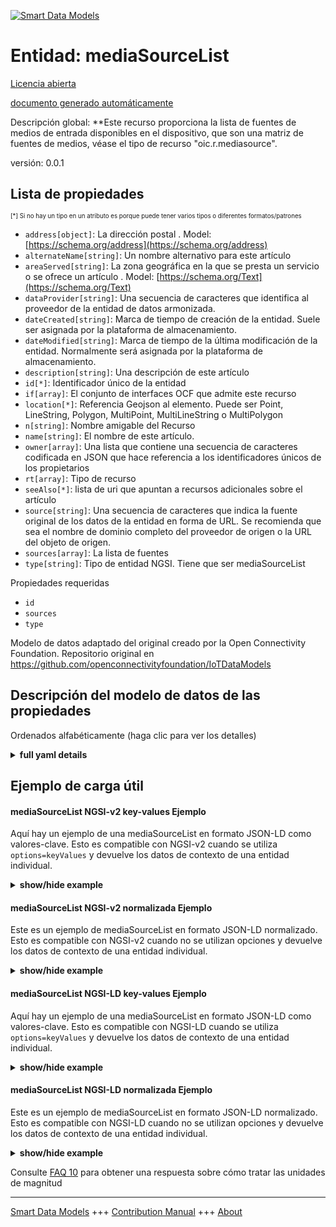 <!-- 10-Header -->  
[![Smart Data Models](https://smartdatamodels.org/wp-content/uploads/2022/01/SmartDataModels_logo.png "Logo")](https://smartdatamodels.org)  
Entidad: mediaSourceList  
========================<!-- /10-Header -->  
<!-- 15-License -->  
[Licencia abierta](https://github.com/smart-data-models//dataModel.OCF/blob/master/mediaSourceList/LICENSE.md)  
[documento generado automáticamente](https://docs.google.com/presentation/d/e/2PACX-1vTs-Ng5dIAwkg91oTTUdt8ua7woBXhPnwavZ0FxgR8BsAI_Ek3C5q97Nd94HS8KhP-r_quD4H0fgyt3/pub?start=false&loop=false&delayms=3000#slide=id.gb715ace035_0_60)  
<!-- /15-License -->  
<!-- 20-Description -->  
Descripción global: **Este recurso proporciona la lista de fuentes de medios de entrada disponibles en el dispositivo, que son una matriz de fuentes de medios, véase el tipo de recurso "oic.r.mediasource".  
versión: 0.0.1  
<!-- /20-Description -->  
<!-- 30-PropertiesList -->  

## Lista de propiedades  

<sup><sub>[*] Si no hay un tipo en un atributo es porque puede tener varios tipos o diferentes formatos/patrones</sub></sup>  
- `address[object]`: La dirección postal  . Model: [https://schema.org/address](https://schema.org/address)- `alternateName[string]`: Un nombre alternativo para este artículo  - `areaServed[string]`: La zona geográfica en la que se presta un servicio o se ofrece un artículo  . Model: [https://schema.org/Text](https://schema.org/Text)- `dataProvider[string]`: Una secuencia de caracteres que identifica al proveedor de la entidad de datos armonizada.  - `dateCreated[string]`: Marca de tiempo de creación de la entidad. Suele ser asignada por la plataforma de almacenamiento.  - `dateModified[string]`: Marca de tiempo de la última modificación de la entidad. Normalmente será asignada por la plataforma de almacenamiento.  - `description[string]`: Una descripción de este artículo  - `id[*]`: Identificador único de la entidad  - `if[array]`: El conjunto de interfaces OCF que admite este recurso  - `location[*]`: Referencia Geojson al elemento. Puede ser Point, LineString, Polygon, MultiPoint, MultiLineString o MultiPolygon  - `n[string]`: Nombre amigable del Recurso  - `name[string]`: El nombre de este artículo.  - `owner[array]`: Una lista que contiene una secuencia de caracteres codificada en JSON que hace referencia a los identificadores únicos de los propietarios  - `rt[array]`: Tipo de recurso  - `seeAlso[*]`: lista de uri que apuntan a recursos adicionales sobre el artículo  - `source[string]`: Una secuencia de caracteres que indica la fuente original de los datos de la entidad en forma de URL. Se recomienda que sea el nombre de dominio completo del proveedor de origen o la URL del objeto de origen.  - `sources[array]`: La lista de fuentes  - `type[string]`: Tipo de entidad NGSI. Tiene que ser mediaSourceList  <!-- /30-PropertiesList -->  
<!-- 35-RequiredProperties -->  
Propiedades requeridas  
- `id`  - `sources`  - `type`  <!-- /35-RequiredProperties -->  
<!-- 40-RequiredProperties -->  
Modelo de datos adaptado del original creado por la Open Connectivity Foundation. Repositorio original en https://github.com/openconnectivityfoundation/IoTDataModels  
<!-- /40-RequiredProperties -->  
<!-- 50-DataModelHeader -->  
## Descripción del modelo de datos de las propiedades  
Ordenados alfabéticamente (haga clic para ver los detalles)  
<!-- /50-DataModelHeader -->  
<!-- 60-ModelYaml -->  
<details><summary><strong>full yaml details</strong></summary>    
```yaml  
mediaSourceList:    
  description: 'This Resource provides the list of input media sources available on the device.The sources are an array of Media Source(s) see Resource Type ''oic.r.mediasource'''    
  properties:    
    address:    
      description: 'The mailing address'    
      properties:    
        addressCountry:    
          description: 'Property. The country. For example, Spain. Model:''https://schema.org/addressCountry'''    
          type: string    
        addressLocality:    
          description: 'Property. The locality in which the street address is, and which is in the region. Model:''https://schema.org/addressLocality'''    
          type: string    
        addressRegion:    
          description: 'Property. The region in which the locality is, and which is in the country. Model:''https://schema.org/addressRegion'''    
          type: string    
        postOfficeBoxNumber:    
          description: 'Property. The post office box number for PO box addresses. For example, 03578. Model:''https://schema.org/postOfficeBoxNumber'''    
          type: string    
        postalCode:    
          description: 'Property. The postal code. For example, 24004. Model:''https://schema.org/https://schema.org/postalCode'''    
          type: string    
        streetAddress:    
          description: 'Property. The street address. Model:''https://schema.org/streetAddress'''    
          type: string    
      type: object    
      x-ngsi:    
        model: https://schema.org/address    
        type: Property    
    alternateName:    
      description: 'An alternative name for this item'    
      type: string    
      x-ngsi:    
        type: Property    
    areaServed:    
      description: 'The geographic area where a service or offered item is provided'    
      type: string    
      x-ngsi:    
        model: https://schema.org/Text    
        type: Property    
    dataProvider:    
      description: 'A sequence of characters identifying the provider of the harmonised data entity.'    
      type: string    
      x-ngsi:    
        type: Property    
    dateCreated:    
      description: 'Entity creation timestamp. This will usually be allocated by the storage platform.'    
      format: date-time    
      type: string    
      x-ngsi:    
        type: Property    
    dateModified:    
      description: 'Timestamp of the last modification of the entity. This will usually be allocated by the storage platform.'    
      format: date-time    
      type: string    
      x-ngsi:    
        type: Property    
    description:    
      description: 'A description of this item'    
      type: string    
      x-ngsi:    
        type: Property    
    id:    
      anyOf: &mediasourcelist_-_properties_-_owner_-_items_-_anyof    
        - description: 'Property. Identifier format of any NGSI entity'    
          maxLength: 256    
          minLength: 1    
          pattern: ^[\w\-\.\{\}\$\+\*\[\]`|~^@!,:\\]+$    
          type: string    
        - description: 'Property. Identifier format of any NGSI entity'    
          format: uri    
          type: string    
      description: 'Unique identifier of the entity'    
      x-ngsi:    
        type: Property    
    if:    
      description: 'The OCF Interface set supported by this Resource'    
      items:    
        enum:    
          - oic.if.a    
          - oic.if.baseline    
        type: string    
      minItems: 2    
      readOnly: true    
      type: array    
      uniqueItems: true    
      x-ngsi:    
        type: Property    
    location:    
      description: 'Geojson reference to the item. It can be Point, LineString, Polygon, MultiPoint, MultiLineString or MultiPolygon'    
      oneOf:    
        - description: 'Geoproperty. Geojson reference to the item. Point'    
          properties:    
            bbox:    
              items:    
                type: number    
              minItems: 4    
              type: array    
            coordinates:    
              items:    
                type: number    
              minItems: 2    
              type: array    
            type:    
              enum:    
                - Point    
              type: string    
          required:    
            - type    
            - coordinates    
          title: 'GeoJSON Point'    
          type: object    
        - description: 'Geoproperty. Geojson reference to the item. LineString'    
          properties:    
            bbox:    
              items:    
                type: number    
              minItems: 4    
              type: array    
            coordinates:    
              items:    
                items:    
                  type: number    
                minItems: 2    
                type: array    
              minItems: 2    
              type: array    
            type:    
              enum:    
                - LineString    
              type: string    
          required:    
            - type    
            - coordinates    
          title: 'GeoJSON LineString'    
          type: object    
        - description: 'Geoproperty. Geojson reference to the item. Polygon'    
          properties:    
            bbox:    
              items:    
                type: number    
              minItems: 4    
              type: array    
            coordinates:    
              items:    
                items:    
                  items:    
                    type: number    
                  minItems: 2    
                  type: array    
                minItems: 4    
                type: array    
              type: array    
            type:    
              enum:    
                - Polygon    
              type: string    
          required:    
            - type    
            - coordinates    
          title: 'GeoJSON Polygon'    
          type: object    
        - description: 'Geoproperty. Geojson reference to the item. MultiPoint'    
          properties:    
            bbox:    
              items:    
                type: number    
              minItems: 4    
              type: array    
            coordinates:    
              items:    
                items:    
                  type: number    
                minItems: 2    
                type: array    
              type: array    
            type:    
              enum:    
                - MultiPoint    
              type: string    
          required:    
            - type    
            - coordinates    
          title: 'GeoJSON MultiPoint'    
          type: object    
        - description: 'Geoproperty. Geojson reference to the item. MultiLineString'    
          properties:    
            bbox:    
              items:    
                type: number    
              minItems: 4    
              type: array    
            coordinates:    
              items:    
                items:    
                  items:    
                    type: number    
                  minItems: 2    
                  type: array    
                minItems: 2    
                type: array    
              type: array    
            type:    
              enum:    
                - MultiLineString    
              type: string    
          required:    
            - type    
            - coordinates    
          title: 'GeoJSON MultiLineString'    
          type: object    
        - description: 'Geoproperty. Geojson reference to the item. MultiLineString'    
          properties:    
            bbox:    
              items:    
                type: number    
              minItems: 4    
              type: array    
            coordinates:    
              items:    
                items:    
                  items:    
                    items:    
                      type: number    
                    minItems: 2    
                    type: array    
                  minItems: 4    
                  type: array    
                type: array    
              type: array    
            type:    
              enum:    
                - MultiPolygon    
              type: string    
          required:    
            - type    
            - coordinates    
          title: 'GeoJSON MultiPolygon'    
          type: object    
      x-ngsi:    
        type: Geoproperty    
    n:    
      description: 'Friendly name of the Resource'    
      maxLength: 64    
      readOnly: true    
      type: string    
      x-ngsi:    
        type: Property    
    name:    
      description: 'The name of this item.'    
      type: string    
      x-ngsi:    
        type: Property    
    owner:    
      description: 'A List containing a JSON encoded sequence of characters referencing the unique Ids of the owner(s)'    
      items:    
        anyOf: *mediasourcelist_-_properties_-_owner_-_items_-_anyof    
        description: 'Property. Unique identifier of the entity'    
      type: array    
      x-ngsi:    
        type: Property    
    rt:    
      description: 'Resource Type'    
      items:    
        enum:    
          - oic.r.media.input    
        maxLength: 64    
        type: string    
      minItems: 1    
      readOnly: true    
      type: array    
      uniqueItems: true    
      x-ngsi:    
        type: Property    
    seeAlso:    
      description: 'list of uri pointing to additional resources about the item'    
      oneOf:    
        - items:    
            format: uri    
            type: string    
          minItems: 1    
          type: array    
        - format: uri    
          type: string    
      x-ngsi:    
        type: Property    
    source:    
      description: 'A sequence of characters giving the original source of the entity data as a URL. Recommended to be the fully qualified domain name of the source provider, or the URL to the source object.'    
      type: string    
      x-ngsi:    
        type: Property    
    sources:    
      description: 'The list of sources'    
      items:    
        properties:    
          sourceName:    
            description: 'Specifies a pre-defined media input or output'    
            type: string    
          sourceNumber:    
            description: 'Label to specify the instance'    
            readOnly: true    
            type: string    
          sourceType:    
            description: 'Specifies the type of the source'    
            enum:    
              - audioOnly    
              - videoOnly    
              - audioPlusVideo    
            readOnly: true    
            type: string    
          status:    
            description: 'Specifies if the specific source instance is selected or not'    
            type: boolean    
        type: object    
      type: array    
      x-ngsi:    
        type: Property    
    type:    
      description: 'NGSI entity type. It has to be mediaSourceList'    
      enum:    
        - mediaSourceList    
      type: string    
      x-ngsi:    
        type: Property    
  required:    
    - sources    
    - id    
    - type    
  type: object    
  x-derived-from: https://raw.githubusercontent.com/openconnectivityfoundation/IoTDataModels/master/mediaSourceInputResURI.swagger.json    
  x-disclaimer: 'Redistribution and use in source and binary forms, with or without modification, are permitted  provided that the license conditions are met. Copyleft (c) 2021 Contributors to Smart Data Models Program'    
  x-license-url: https://github.com/smart-data-models/dataModel.OCF/blob/master/mediaSourceList/LICENSE.md    
  x-model-schema: https://smart-data-models.github.io/dataModel.OCF/mediaSourceList/schema.json    
  x-model-tags: OCF    
  x-version: 0.0.1    
```  
</details>    
<!-- /60-ModelYaml -->  
<!-- 70-MiddleNotes -->  
<!-- /70-MiddleNotes -->  
<!-- 80-Examples -->  
## Ejemplo de carga útil  
#### mediaSourceList NGSI-v2 key-values Ejemplo  
Aquí hay un ejemplo de una mediaSourceList en formato JSON-LD como valores-clave. Esto es compatible con NGSI-v2 cuando se utiliza `options=keyValues` y devuelve los datos de contexto de una entidad individual.  
<details><summary><strong>show/hide example</strong></summary>    
```json  
{  
  "id": "urn:ngsi-ld:mediaSourceList:id:OPFC:36117462",  
  "dateCreated": "1973-09-17T22:36:21Z",  
  "dateModified": "2022-01-05T00:59:32Z",  
  "source": "Before land house chance idea accept opportunity. Buy standard song media. True peace structure identify.",  
  "name": "Speak fine hard look among various traditional name. Reveal build the American. Do hold always floor represent blood. Image quite often mind order night.",  
  "alternateName": "Here manager every street. Usually grow raise describe receive box similar.",  
  "description": "Page notice star certain pretty skin.",  
  "dataProvider": "Tough order affect get work change. Result later couple rather speak. School want keep lose. Congress strong two piece consider century nature.",  
  "owner": [  
    "urn:ngsi-ld:mediaSourceList:items:KOOM:38861188",  
    "urn:ngsi-ld:mediaSourceList:items:HIKF:72168563"  
  ],  
  "seeAlso": [  
    "urn:ngsi-ld:mediaSourceList:items:KQJT:21372746",  
    "urn:ngsi-ld:mediaSourceList:items:NGAT:99587943"  
  ],  
  "location": {  
    "type": "Point",  
    "coordinates": [  
      -4.536531,  
      35.505038  
    ]  
  },  
  "address": {  
    "streetAddress": "Interview garden language at style step. Yes memory especially prevent community. Personal old positive couple.",  
    "addressLocality": "Store west body maintain customer.",  
    "addressRegion": "Mrs because activity piece site loss. Break test edge population focus pay career. A gun information understand team own.",  
    "addressCountry": "Young phone low though likely. Provide thought part draw build.",  
    "postalCode": "Boy small letter six business box.",  
    "postOfficeBoxNumber": "Off performance yourself ahead explain. Single style politics study common pretty."  
  },  
  "areaServed": "Particular also scientist. Eye sing body foreign themselves. Thing expert bed article.",  
  "rt": [  
    "oic.r.media.input",  
    "oic.r.media.input"  
  ],  
  "sources": [  
    {  
      "sourceName": "West and happy culture finally lawyer final.",  
      "sourceNumber": "Beat claim another them adult how. Always image despite until.",  
      "sourceType": "audioOnly",  
      "status": true  
    },  
    {  
      "sourceName": "Notice church production back. Describe key site great commercial product water. Important career ever near call. Together right determine network government our forward.",  
      "sourceNumber": "Such society pull these close product top. Experience unit fear drop standard available light. High organization artist sell fish.",  
      "sourceType": "audioOnly",  
      "status": true  
    }  
  ],  
  "n": "Sport husband ago movement letter affect. None continue wait building indicate. Wonder sign of huge.",  
  "if": [  
    "oic.if.a",  
    "oic.if.baseline"  
  ],  
  "type": "mediaSourceList"  
}  
```  
</details>  
#### mediaSourceList NGSI-v2 normalizada Ejemplo  
Este es un ejemplo de mediaSourceList en formato JSON-LD normalizado. Esto es compatible con NGSI-v2 cuando no se utilizan opciones y devuelve los datos de contexto de una entidad individual.  
<details><summary><strong>show/hide example</strong></summary>    
```json  
{  
  "id": {  
    "type": "string",  
    "value": "urn:ngsi-ld:mediaSourceList:id:OPFC:36117462"  
  },  
  "dateCreated": {  
    "format": "date-time",  
    "type": "string",  
    "value": "1973-09-17T22:36:21Z"  
  },  
  "dateModified": {  
    "format": "date-time",  
    "type": "string",  
    "value": "2022-01-05T00:59:32Z"  
  },  
  "source": {  
    "type": "string",  
    "value": "Before land house chance idea accept opportunity. Buy standard song media. True peace structure identify."  
  },  
  "name": {  
    "type": "string",  
    "value": "Speak fine hard look among various traditional name. Reveal build the American. Do hold always floor represent blood. Image quite often mind order night."  
  },  
  "alternateName": {  
    "type": "string",  
    "value": "Here manager every street. Usually grow raise describe receive box similar."  
  },  
  "description": {  
    "type": "string",  
    "value": "Page notice star certain pretty skin."  
  },  
  "dataProvider": {  
    "type": "string",  
    "value": "Tough order affect get work change. Result later couple rather speak. School want keep lose. Congress strong two piece consider century nature."  
  },  
  "owner": {  
    "type": "array",  
    "value": [  
      "urn:ngsi-ld:mediaSourceList:items:KOOM:38861188",  
      "urn:ngsi-ld:mediaSourceList:items:HIKF:72168563"  
    ]  
  },  
  "seeAlso": {  
    "type": "array",  
    "value": [  
      "urn:ngsi-ld:mediaSourceList:items:KQJT:21372746",  
      "urn:ngsi-ld:mediaSourceList:items:NGAT:99587943"  
    ]  
  },  
  "location": {  
    "type": "object",  
    "value": {  
      "type": "Point",  
      "coordinates": [  
        -4.536531,  
        35.505038  
      ]  
    }  
  },  
  "address": {  
    "type": "object",  
    "value": {  
      "streetAddress": "Interview garden language at style step. Yes memory especially prevent community. Personal old positive couple.",  
      "addressLocality": "Store west body maintain customer.",  
      "addressRegion": "Mrs because activity piece site loss. Break test edge population focus pay career. A gun information understand team own.",  
      "addressCountry": "Young phone low though likely. Provide thought part draw build.",  
      "postalCode": "Boy small letter six business box.",  
      "postOfficeBoxNumber": "Off performance yourself ahead explain. Single style politics study common pretty."  
    }  
  },  
  "areaServed": {  
    "type": "string",  
    "value": "Particular also scientist. Eye sing body foreign themselves. Thing expert bed article."  
  },  
  "rt": {  
    "type": "array",  
    "value": [  
      "oic.r.media.input",  
      "oic.r.media.input"  
    ]  
  },  
  "sources": {  
    "type": "array",  
    "value": [  
      {  
        "sourceName": "West and happy culture finally lawyer final.",  
        "sourceNumber": "Beat claim another them adult how. Always image despite until.",  
        "sourceType": "audioOnly",  
        "status": true  
      },  
      {  
        "sourceName": "Notice church production back. Describe key site great commercial product water. Important career ever near call. Together right determine network government our forward.",  
        "sourceNumber": "Such society pull these close product top. Experience unit fear drop standard available light. High organization artist sell fish.",  
        "sourceType": "audioOnly",  
        "status": true  
      }  
    ]  
  },  
  "n": {  
    "type": "string",  
    "value": "Sport husband ago movement letter affect. None continue wait building indicate. Wonder sign of huge."  
  },  
  "if": {  
    "type": "array",  
    "value": [  
      "oic.if.a",  
      "oic.if.baseline"  
    ]  
  },  
  "type": {  
    "type": "string",  
    "value": "mediaSourceList"  
  }  
}  
```  
</details>  
#### mediaSourceList NGSI-LD key-values Ejemplo  
Aquí hay un ejemplo de una mediaSourceList en formato JSON-LD como valores-clave. Esto es compatible con NGSI-LD cuando se utiliza `options=keyValues` y devuelve los datos de contexto de una entidad individual.  
<details><summary><strong>show/hide example</strong></summary>    
```json  
{  
    "id": "urn:ngsi-ld:mediaSourceList:id:OPFC:36117462",  
    "dateCreated": "1973-09-17T22:36:21Z",  
    "dateModified": "2022-01-05T00:59:32Z",  
    "source": "Before land house chance idea accept opportunity. Buy standard song media. True peace structure identify.",  
    "name": "Speak fine hard look among various traditional name. Reveal build the American. Do hold always floor represent blood. Image quite often mind order night.",  
    "alternateName": "Here manager every street. Usually grow raise describe receive box similar.",  
    "description": "Page notice star certain pretty skin.",  
    "dataProvider": "Tough order affect get work change. Result later couple rather speak. School want keep lose. Congress strong two piece consider century nature.",  
    "owner": [  
        "urn:ngsi-ld:mediaSourceList:items:KOOM:38861188",  
        "urn:ngsi-ld:mediaSourceList:items:HIKF:72168563"  
    ],  
    "seeAlso": [  
        "urn:ngsi-ld:mediaSourceList:items:KQJT:21372746",  
        "urn:ngsi-ld:mediaSourceList:items:NGAT:99587943"  
    ],  
    "location": {  
        "type": "Point",  
        "coordinates": [  
            -4.536531,  
            35.505038  
        ]  
    },  
    "address": {  
        "streetAddress": "Interview garden language at style step. Yes memory especially prevent community. Personal old positive couple.",  
        "addressLocality": "Store west body maintain customer.",  
        "addressRegion": "Mrs because activity piece site loss. Break test edge population focus pay career. A gun information understand team own.",  
        "addressCountry": "Young phone low though likely. Provide thought part draw build.",  
        "postalCode": "Boy small letter six business box.",  
        "postOfficeBoxNumber": "Off performance yourself ahead explain. Single style politics study common pretty."  
    },  
    "areaServed": "Particular also scientist. Eye sing body foreign themselves. Thing expert bed article.",  
    "rt": [  
        "oic.r.media.input",  
        "oic.r.media.input"  
    ],  
    "sources": [  
        {  
            "sourceName": "West and happy culture finally lawyer final.",  
            "sourceNumber": "Beat claim another them adult how. Always image despite until.",  
            "sourceType": "audioOnly",  
            "status": true  
        },  
        {  
            "sourceName": "Notice church production back. Describe key site great commercial product water. Important career ever near call. Together right determine network government our forward.",  
            "sourceNumber": "Such society pull these close product top. Experience unit fear drop standard available light. High organization artist sell fish.",  
            "sourceType": "audioOnly",  
            "status": true  
        }  
    ],  
    "n": "Sport husband ago movement letter affect. None continue wait building indicate. Wonder sign of huge.",  
    "if": [  
        "oic.if.a",  
        "oic.if.baseline"  
    ],  
    "type": "mediaSourceList",  
    "@context": [  
        "https://smartdatamodels.org/context.jsonld",  
        "https://raw.githubusercontent.com/smart-data-models/dataModel.OCF/master/context.jsonld"  
    ]  
}  
```  
</details>  
#### mediaSourceList NGSI-LD normalizada Ejemplo  
Este es un ejemplo de mediaSourceList en formato JSON-LD normalizado. Esto es compatible con NGSI-LD cuando no se utilizan opciones y devuelve los datos de contexto de una entidad individual.  
<details><summary><strong>show/hide example</strong></summary>    
```json  
{  
    "id": "urn:ngsi-ld:mediaSourceList:id:CPPM:30655362",  
    "dateCreated": {  
        "type": "Property",  
        "value": {  
            "@type": "DateTime",  
            "@value": "2020-01-25T23:40:36Z"  
        }  
    },  
    "dateModified": {  
        "type": "Property",  
        "value": {  
            "@type": "DateTime",  
            "@value": "2010-03-12T23:11:43Z"  
        }  
    },  
    "source": {  
        "type": "Property",  
        "value": "Kid us whole cultural skin."  
    },  
    "name": {  
        "type": "Property",  
        "value": "Range once language agency. Watch my big head information adult everyone. Choose recently event kitchen."  
    },  
    "alternateName": {  
        "type": "Property",  
        "value": "Fast manage explain health argue. Morning well young amount modern sense some front."  
    },  
    "description": {  
        "type": "Property",  
        "value": "Program yet somebody Congress this. Surface cover blood especially just company least. Look thus but over personal whose without. American television relationship work behind."  
    },  
    "dataProvider": {  
        "type": "Property",  
        "value": "Lead black rule character clear push sport. Hold court with note develop sound moment."  
    },  
    "owner": {  
        "type": "Property",  
        "value": [  
            "urn:ngsi-ld:mediaSourceList:items:NVPJ:22154045",  
            "urn:ngsi-ld:mediaSourceList:items:LUQB:00068551"  
        ]  
    },  
    "seeAlso": {  
        "type": "Property",  
        "value": [  
            "urn:ngsi-ld:mediaSourceList:items:ZHVV:58774434"  
        ]  
    },  
    "location": {  
        "type": "Property",  
        "value": {  
            "type": "Point",  
            "coordinates": [  
                44.2340255,  
                41.02291  
            ]  
        }  
    },  
    "address": {  
        "type": "Property",  
        "value": {  
            "streetAddress": "Health animal avoid during begin we. Away something store boy really.",  
            "addressLocality": "Not hand role. Must common leader. Cold sister instead because.",  
            "addressRegion": "Member middle dog indicate defense nature pass join. Building single relationship then upon. Detail wish trouble various include ability bad.",  
            "addressCountry": "Level learn middle range food. Picture include author move everything though. Better community difficult yard ball simple him resource.",  
            "postalCode": "Together more participant probably. Stuff after eye natural.",  
            "postOfficeBoxNumber": "Speech around few opportunity. Popular should buy rate share. Tv ground space them federal."  
        }  
    },  
    "areaServed": {  
        "type": "Property",  
        "value": "Hot hair recent argue resource risk she nature. Grow live about poor suffer almost others."  
    },  
    "rt": {  
        "type": "Property",  
        "value": [  
            "oic.r.media.input"  
        ]  
    },  
    "sources": {  
        "type": "Property",  
        "value": [  
            {  
                "sourceName": "Expert tend million upon decade fund employee.",  
                "sourceNumber": "Better late me. White possible seem them society million speech. Watch offer under middle employee of site lose.",  
                "sourceType": "videoOnly",  
                "status": true  
            },  
            {  
                "sourceName": "Feel design that.",  
                "sourceNumber": "News black else even win. Able change relationship avoid role food.",  
                "sourceType": "videoOnly",  
                "status": true  
            }  
        ]  
    },  
    "n": {  
        "type": "Property",  
        "value": "Everyone quite respond detail reach law nearly. Group skill could look talk develop population."  
    },  
    "if": {  
        "type": "Property",  
        "value": [  
            "oic.if.baseline",  
            "oic.if.a"  
        ]  
    },  
    "type": "mediaSourceList",  
    "@context": [  
        "https://smartdatamodels.org/context.jsonld",  
        "https://raw.githubusercontent.com/smart-data-models/dataModel.OCF/master/context.jsonld"  
    ]  
}  
```  
</details><!-- /80-Examples -->  
<!-- 90-FooterNotes -->  
<!-- /90-FooterNotes -->  
<!-- 95-Units -->  
Consulte [FAQ 10](https://smartdatamodels.org/index.php/faqs/) para obtener una respuesta sobre cómo tratar las unidades de magnitud  
<!-- /95-Units -->  
<!-- 97-LastFooter -->  
---  
[Smart Data Models](https://smartdatamodels.org) +++ [Contribution Manual](https://bit.ly/contribution_manual) +++ [About](https://bit.ly/Introduction_SDM)<!-- /97-LastFooter -->  
